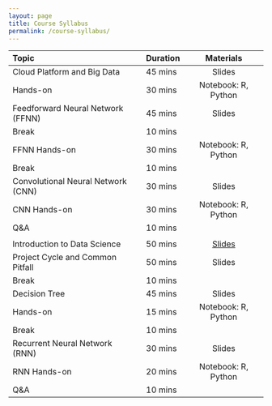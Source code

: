 ```yaml
---
layout: page
title: Course Syllabus
permalink: /course-syllabus/
---
```



| Topic | Duration | Materials |
| :--- | :--- | :---: |
| Cloud Platform and Big Data | 45 mins | Slides   |
| Hands-on | 30 mins |  Notebook: R, Python  |
| Feedforward Neural Network (FFNN) | 45 mins | Slides   |
| Break | 10 mins |  |
| FFNN Hands-on | 30 mins | Notebook: R, Python  |
| Break | 10 mins |  |
| Convolutional Neural Network (CNN)  | 30 mins | Slides   |
| CNN Hands-on | 30 mins | Notebook: R, Python  |
| Q&A | 10 mins |  |
|  |  |  |
| Introduction to Data Science | 50 mins | [Slides](https://course2020.scientistcafe.com/slides/01introduction/introduction#(1))   |
| Project Cycle and Common Pitfall | 50 mins | Slides |
| Break | 10 mins |  |
| Decision Tree | 45 mins |Slides |
| Hands-on| 15 mins | Notebook: R, Python  |
| Break | 10 mins |  |
| Recurrent Neural Network (RNN) | 30 mins | Slides |
| RNN Hands-on | 20 mins | Notebook: R, Python |
| Q&A | 10 mins |  |